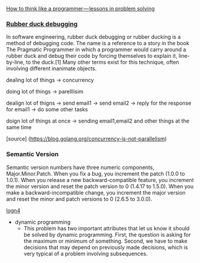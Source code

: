 [How to think like a programmer — lessons in problem solving](https://medium.freecodecamp.org/how-to-think-like-a-programmer-lessons-in-problem-solving-d1d8bf1de7d2)

### [Rubber duck debugging](https://en.wikipedia.org/wiki/Rubber_duck_debugging)
In software engineering, rubber duck debugging or rubber ducking is a method of debugging code. The name is a reference to a story in the book The Pragmatic Programmer in which a programmer would carry around a rubber duck and debug their code by forcing themselves to explain it, line-by-line, to the duck.[1] Many other terms exist for this technique, often involving different inanimate objects.

dealing lot of things -> concurrency

doing lot of things -> parelllisim

dealign lot of thigns
    -> send email1
    -> send email2
    -> reply for the response for email1
    -> do some other tasks


doign lot of things at once
    -> sending email1,email2 and other things at the same time

[source] (https://blog.golang.org/concurrency-is-not-parallelism)

### Semantic Version
Semantic version numbers have three numeric components, Major.Minor.Patch. When you fix a bug, you increment the patch (1.0.0 to 1.0.1). When you release a new backward-compatible feature, you increment the minor version and reset the patch version to 0 (1.4.17 to 1.5.0). When you make a backward-incompatible change, you increment the major version and reset the minor and patch versions to 0 (2.6.5 to 3.0.0).

[logn4](https://towardsdatascience.com/logarithms-exponents-in-complexity-analysis-b8071979e847)

* dynamic programming
  *	This problem has two important attributes that let us know it should be solved by dynamic programming. First, the question is asking for the maximum or minimum of something. Second, we have to make decisions that may depend on previously made decisions, which is very typical of a problem involving subsequences.